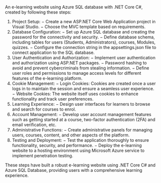 An e-learning website using Azure SQL database with .NET Core C#, created by following these steps:
1.	Project Setup:
−	Create a new ASP.NET Core Web Application project in Visual Studio.
−	Choose the MVC template based on requirements.
2.	Database Configuration:
−	Set up Azure SQL database and creating the password for the connectivity and security.
−	Define database schema, including tables for users (Students, Administrators), courses, Modules, quizzes.
−	Configure the connection string in the appsettings.json file to connect application to the SQL database.
3.	User Authentication and Authorization:
−	Implement user authentication and authorization using ASP.NET packages.
−	Password hashing to avoid and prevent cybercriminals from stealing information.
−	Define user roles and permissions to manage access levels for different features of the e-learning platform.
4. Cookie Management:
− Login Cookies: Cookies are created
once a user logs in to maintain the
session and ensure a seamless user
experience.
− Website Cookies: The website itself
uses cookies to enhance
functionality and track user
preferences.
5.	Learning Experience:
−	Design user interfaces for learners to browse and search for courses to enrol.
6.	Account Management:
−	Develop user account management features such as getting started at a course, two-factor authentication (2FA) and email verification, etc.
7.	Administrative Functions:
−	Create administrative panels for managing users, courses, content, and other aspects of the platform.
8.	Testing and Deployment:
−	Test the application thoroughly to ensure functionality, security, and performance.
−	Deploy the e-learning website to a hosting environment using Microsoft Azure service to implement penetration testing.

These steps have built a robust e-learning website using .NET Core C# and Azure SQL Database, providing users with a comprehensive learning experience.
